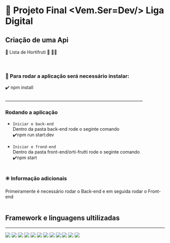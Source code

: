 # 🚀 Projeto Final <Vem.Ser=Dev/> Liga Digital 

<div>

 <h2> Criação de uma Api </h2>
🍓 Lista de Hortifruti 🛒 🍉🍇  <br/><br/>
 <br/>

### 🚧 Para rodar a aplicação será necessário instalar: <br/>
✔️ npm install  
</div>
____________________________________________________________________

### Rodando a aplicação

- `Iniciar o back-end`<br/>
Dentro da pasta back-end rode o seginte comando <br>
✔️npm run start:dev

- `Iniciar o frond-end`<br/>
Dentro da pasta front-end/orti-frutti rode o seginte comando <br>
 ✔️npm start
  <br> <br>

### ✳️ Informação adicionais
Primeiramente é necessário rodar o Back-end e em seguida rodar o Front-end 
<br> <br>

## Framework e linguagens ultilizadas
_____________________________________
<div  display: inline-block>
<img src="https://img.shields.io/badge/JavaScript-323330?style=for-the-badge&logo=javascript&logoColor=F7DF1E" /> 
<img src="https://img.shields.io/badge/TypeScript-007ACC?style=for-the-badge&logo=typescript&logoColor=white" /> 
<img src="https://img.shields.io/badge/Node.js-43853D?style=for-the-badge&logo=node.js&logoColor=white" /> 
<img src="https://img.shields.io/badge/React-20232A?style=for-the-badge&logo=react&logoColor=61DAFB" /> 
<img src="https://img.shields.io/badge/Heroku-430098?style=for-the-badge&logo=heroku&logoColor=white" />
<img src="https://img.shields.io/badge/postgres-%23316192.svg?style=for-the-badge&logo=postgresql&logoColor=white"/>
<img src="https://img.shields.io/badge/express.js-%23404d59.svg?style=for-the-badge&logo=express&logoColor=%2361DAFB">
<img src="https://img.shields.io/badge/-Swagger-%23Clojure?style=for-the-badge&logo=swagger&logoColor=white">
<img src="https://img.shields.io/badge/Insomnia-black?style=for-the-badge&logo=insomnia&logoColor=5849BE">
<img src="https://img.shields.io/badge/NPM-%23000000.svg?style=for-the-badge&logo=npm&logoColor=white">
<img src="https://img.shields.io/badge/nestjs-%23E0234E.svg?style=for-the-badge&logo=nestjs&logoColor=white">
<img src="https://img.shields.io/badge/<DBeaver>-<light blue>">
<img src="">
</div>